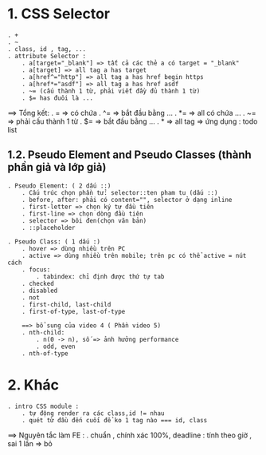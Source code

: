 # 1. CSS Selector

    . +
    . ~
    . class, id , tag, ...
    . attribute Selector :
        . a[target="_blank"] => tất cả các thẻ a có target = "_blank"
        . a[target] => all tag a has target
        . a[href^="http"] => all tag a has href begin https
        . a[href*="asdf"] => all tag a has href asdf
        . ~= (cấu thành 1 từ, phải viết đầy đủ thành 1 từ)
        . $= has đuôi là ...

==> Tổng kết:
. = => có chứa
. ^= => bắt đầu bằng ...
. \*= => all có chứa ...
. ~= => phải cấu thành 1 từ
. $= => bắt đầu bằng ...
. \* => all tag
=> ứng dụng : todo list

## 1.2. Pseudo Element and Pseudo Classes (thành phần giả và lớp giả)

    . Pseudo Element: ( 2 dấu ::)
        . Cấu trúc chọn phần tử: selector::ten pham tu (dấu ::)
        . before, after: phải có content="", selector ở dạng inline
        . first-letter => chọn ký tự đầu tiên
        . first-line => chọn dòng đầu tiên
        . selector => bôi đen(chọn văn bản)
        . ::placeholder

    . Pseudo Class: ( 1 dấu :)
        . hover => dùng nhiều trên PC
        . active => dùng nhiều trên mobile; trên pc có thể active = nút cách
        . focus:
            . tabindex: chỉ định được thứ tự tab
        . checked
        . disabled
        . not
        . first-child, last-child
        . first-of-type, last-of-type

        ==> bổ sung của video 4 ( Phần video 5)
        . nth-child:
            . n(0 -> n), số => ảnh hưởng performance
            . odd, even
        . nth-of-type

# 2. Khác

    . intro CSS module :
        . tự động render ra các class,id != nhau
        . quét từ đầu đến cuối để ko 1 tag nào === id, class

==> Nguyên tắc làm FE : . chuẩn , chính xác 100%,
deadline : tính theo giờ , sai 1 lần => bỏ
